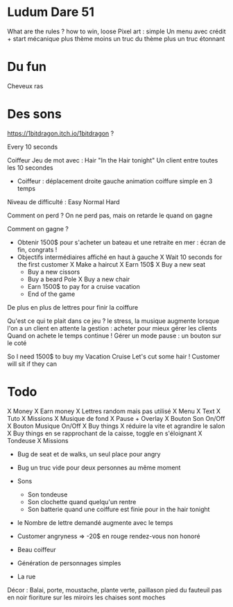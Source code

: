 Ludum Dare 51
=============

What are the rules ? how to win, loose
Pixel art : simple
Un menu avec crédit + start
mécanique plus thème moins un truc du thème plus un truc étonnant

# Du fun
Cheveux ras

# Des sons
https://1bitdragon.itch.io/1bitdragon ?



Every 10 seconds

Coiffeur
Jeu de mot avec : Hair "In the Hair tonight"
Un client entre toutes les 10 secondes

- Coiffeur : déplacement droite gauche animation coiffure simple en 3 temps

Niveau de difficulté : Easy Normal Hard

Comment on perd ? On ne perd pas, mais on retarde le quand on gagne

Comment on gagne ?
  - Obtenir 1500$ pour s'acheter un bateau et une retraite en mer : écran de fin, congrats !
  - Objectifs intermédiaires affiché en haut à gauche
    X Wait 10 seconds for the first customer
    X Make a haircut
    X Earn 150$
    X Buy a new seat
    - Buy a new cissors
    - Buy a beard Pole
    X Buy a new chair
    - Earn 1500$ to pay for a cruise vacation
    - End of the game


De plus en plus de lettres pour finir la coiffure

Qu'est ce qui te plait dans ce jeu ?
le stress, la musique augmente lorsque l'on a un client en attente
la gestion : acheter pour mieux gérer les clients
Quand on achete le temps continue !
Gérer un mode pause : un bouton sur le coté

So I need 1500$ to buy my Vacation Cruise
Let's cut some hair !
Customer will sit if they can


# Todo
X Money
X Earn money
X Lettres random mais pas utilisé
X Menu
X Text
X Tuto
X Missions
X Musique de fond
X Pause + Overlay
X Bouton Son On/Off
X Bouton Musique On/Off
X Buy things
X réduire la vite et agrandire le salon
X Buy things en se rapprochant de la caisse, toggle en s'éloignant
X Tondeuse
X Missions
- Bug de seat et de walks, un seul place pour angry

- Bug un truc vide pour deux personnes au même moment
- Sons
  - Son tondeuse
  - Son clochette quand quelqu'un rentre
  - Son batterie quand une coiffure est finie pour in the hair tonight
- le Nombre de lettre demandé augmente avec le temps
- Customer angryness => -20$ en rouge rendez-vous non honoré
- Beau coiffeur
- Génération de personnages simples
- La rue

Décor :
Balai, porte, moustache, plante verte, paillason
pied du fauteuil pas en noir
fioriture sur les miroirs
les chaises sont moches